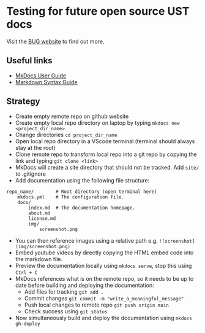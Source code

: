 # Testing for future open source UST docs

Visit the [BUG website](https://bug.medphys.ucl.ac.uk/) to find out more.

## Useful links
* [MkDocs User Guide](https://www.mkdocs.org/user-guide/)
* [Markdown Syntax Guide](https://www.markdownguide.org/basic-syntax/)

## Strategy

* Create empty remote repo on github website
* Create empty local repo directory on laptop by typing `mkdocs new <project_dir_name>`
* Change directories `cd project_dir_name`
* Open local repo directory in a VScode terminal (terminal should always stay at the root)
* Clone remote repo to transform local repo into a git repo by copying the link and typing `git clone <link>`
* MkDocs will create a site directory that should not be tracked. Add `site/` to .gitignore
* Add documentation using the following file structure:

```
repo_name/        # Root directory (open terminal here)
    mkdocs.yml    # The configuration file.
    docs/
        index.md  # The documentation homepage.
        about.md
        license.md
        img/
            screenshot.png   
```     

* You can then reference images using a relative path e.g. `![screenshot](img/screenshot.png)`
* Embed youtube videos by directly copying the HTML embed code into the markdown file.
* Preview the documentation locally using `mkdocs serve`, stop this using `Ctrl + C`
* MkDocs references what is on the remote repo, so it needs to be up to date before building and deploying the documentation:
    * Add files for tracking `git add .`
    * Commit changes `git commit -m "write_a_meaningful_message"`
    * Push local changes to remote repo `git push origin main`
    * Check success using `git status`
* Now simultaneously build and deploy the documentation using `mkdocs gh-deploy`

